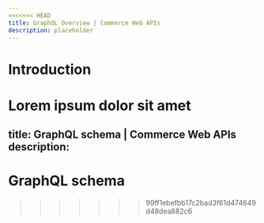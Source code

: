 ```yaml
---
<<<<<<< HEAD
title: GraphQL Overview | Commerce Web APIs 
description: placeholder 
---
```


# Introduction

Lorem ipsum dolor sit amet
=======
title: GraphQL schema | Commerce Web APIs
description:
---

# GraphQL schema
>>>>>>> 99ff1ebefbb17c2bad3f61d474649d48dea882c6

